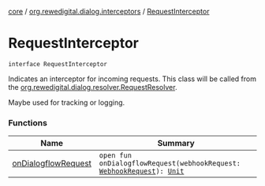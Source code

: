 [core](../../index.md) / [org.rewedigital.dialog.interceptors](../index.md) / [RequestInterceptor](./index.md)

# RequestInterceptor

`interface RequestInterceptor`

Indicates an interceptor for incoming requests. This class will be called from
the [org.rewedigital.dialog.resolver.RequestResolver](../../org.rewedigital.dialog.resolver/-request-resolver/index.md).

Maybe used for tracking or logging.

### Functions

| Name | Summary |
|---|---|
| [onDialogflowRequest](on-dialogflow-request.md) | `open fun onDialogflowRequest(webhookRequest: `[`WebhookRequest`](../../org.rewedigital.dialog.model.dialogflow/-webhook-request/index.md)`): `[`Unit`](https://kotlinlang.org/api/latest/jvm/stdlib/kotlin/-unit/index.html) |
